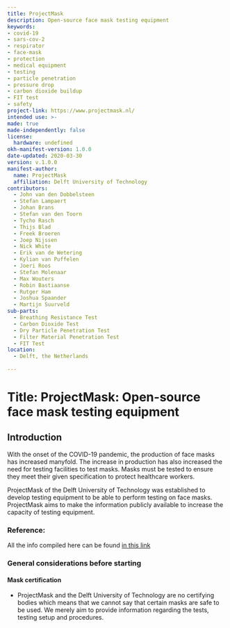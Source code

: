 ```yaml
---
title: ProjectMask
description: Open-source face mask testing equipment  
keywords:
- covid-19
- sars-cov-2
- respirator
- face-mask
- protection 
- medical equipment 
- testing 
- particle penetration 
- pressure drop
- carbon dioxide buildup
- FIT test
- safety
project-link: https://www.projectmask.nl/
intended use: >- 
made: true
made-independently: false
license:
  hardware: undefined
okh-manifest-version: 1.0.0
date-updated: 2020-03-30
version: v.1.0.0
manifest-author:
  name: ProjectMask 
  affiliation: Delft University of Technology
contributors:
  - John van den Dobbelsteen
  - Stefan Lampaert
  - Johan Brans
  - Stefan van den Toorn
  - Tycho Rasch
  - Thijs Blad
  - Freek Broeren
  - Joep Nijssen
  - Nick White
  - Erik van de Wetering
  - Kylian van Puffelen
  - Joeri Roos
  - Stefan Molenaar
  - Max Wouters
  - Robin Bastiaanse
  - Rutger Ham
  - Joshua Spaander
  - Martijn Suurveld
sub-parts:
  - Breathing Resistance Test
  - Carbon Dioxide Test
  - Dry Particle Penetration Test
  - Filter Material Penetration Test
  - FIT Test
location:
  - Delft, the Netherlands
  
---
```

  
  # Title: ProjectMask: Open-source face mask testing equipment
  
  ## Introduction

  With the onset of the COVID-19 pandemic, the production of face masks has increased manyfold. The increase in production has also increased the need for testing facilities to test masks. Masks must be tested to ensure they meet their given specification to protect healthcare workers. 

  ProjectMask of the Delft University of Technology was established to develop testing equipment to be able to perform testing on face masks. ProjectMask aims to make the information publicly available to increase the capacity of testing equipment. 
    
  ### Reference: 
  
  All the info compiled here can be found [in this link](https://projectmask.nl/)

  ### General considerations before starting
  
  #### Mask certification
  
  - ProjectMask and the Delft University of Technology are no certifying bodies which means that we cannot say that certain masks are safe to be used. We merely aim to provide information regarding the tests, testing setup and procedures. 
